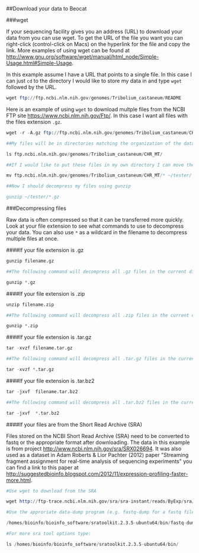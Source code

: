 ##Download your data to Beocat

###wget

If your sequencing facility gives you an address (URL) to download your data from you can use wget. To get the URL of the file you want you can right-click (control-click on Macs) on the hyperlink for the file and copy the link. More examples of using wget can be found at http://www.gnu.org/software/wget/manual/html_node/Simple-Usage.html#Simple-Usage.

In this example assume I have a URL that points to a single file. In this case I can just `cd` to the directory I would like to store my data in and type `wget` followed by the URL.

```S
wget ftp://ftp.ncbi.nlm.nih.gov/genomes/Tribolium_castaneum/README

```

Here is an example of using `wget` to download multple files from the NCBI FTP site https://www.ncbi.nlm.nih.gov/Ftp/. In this case I want all files with the files extension `.gz`. 

```S
wget -r -A.gz ftp://ftp.ncbi.nlm.nih.gov/genomes/Tribolium_castaneum/CHR_MT/

##My files will be in directories matching the organization of the data on the FTP.

ls ftp.ncbi.nlm.nih.gov/genomes/Tribolium_castaneum/CHR_MT/

##If I would like to put these files in my own directory I can move them using the mv command.

mv ftp.ncbi.nlm.nih.gov/genomes/Tribolium_castaneum/CHR_MT/* ~/tester/

##Now I should decompress my files using gunzip

gunzip ~/tester/*.gz
```

###Decompressing files

Raw data is often compressed so that it can be transferred more quickly. Look at your file extension to see what commands to use to decompress your data. You can also use `*` as a wildcard in the filename to decompress multiple files at once.

####If your file extension is .gz

```S
gunzip filename.gz

##The following command will decompress all .gz files in the current directory

gunzip *.gz
```

####If your file extension is .zip

```S
unzip filename.zip

##The following command will decompress all .zip files in the current directory

gunzip *.zip
```

####If your file extension is .tar.gz


```S
tar -xvzf filename.tar.gz

##The following command will decompress all .tar.gz files in the current directory

tar -xvzf *.tar.gz

```

####If your file extension is .tar.bz2


```S
tar -jxvf  filename.tar.bz2

##The following command will decompress all .tar.bz2 files in the current directory

tar -jxvf  *.tar.bz2

```

####If your files are from the Short Read Archive (SRA)

Files stored on the NCBI Short Read Archive (SRA) need to be converted to fastq or the appropriate format after downloading. The data in this example is from project http://www.ncbi.nlm.nih.gov/sra/SRX026694. It was also used as a dataset in Adam Roberts & Lior Pachter (2012) paper "Streaming fragment assignment for real-time analysis of sequencing experiments" you can find a link to this paper at http://suggestedbioinfo.blogspot.com/2012/11/expression-profiling-faster-more.html.

```S
#Use wget to download from the SRA

wget http://ftp-trace.ncbi.nlm.nih.gov/sra/sra-instant/reads/ByExp/sra/SRX/SRX026/SRX026678/SRR065509/SRR065509.sra

#Use the approriate data-dump program (e.g. fastq-dump for a fastq file like this one).

/homes/bioinfo/bioinfo_software/sratoolkit.2.3.5-ubuntu64/bin/fastq-dump SRR065509.sra

#For more sra tool options type:

ls /homes/bioinfo/bioinfo_software/sratoolkit.2.3.5-ubuntu64/bin/

```


